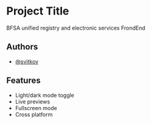 # Project Title

BFSA unified registry and electronic services FrondEnd


## Authors

- [@svitkov](https://gitlab.bul-si.bg/svitkov)


## Features

- Light/dark mode toggle
- Live previews
- Fullscreen mode
- Cross platform
